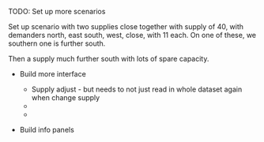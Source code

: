 TODO:
Set up more scenarios



Set up scenario with two supplies close together with supply of 40, with demanders north, east south, west, close, with 11 each.  On one of these, we southern one is further south.


Then a supply much further south with lots of spare capacity.

* Build more interface
	* Supply adjust - but needs to not just read in whole dataset again when change supply
	*  
	* 



* Build info panels 

